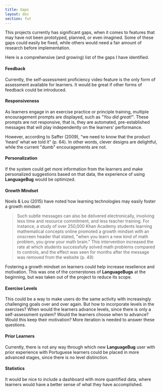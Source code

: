 ```yaml
---
title: Gaps
layout: doc
section: fut
---
```


This projects currently has significant gaps, when it comes to features that may have not been prototyped, planned, or even imagined. Some of these gaps could easily be fixed, while others would need a fair amount of research before implementation. 

Here is a comprehensive (and growing) list of the gaps I have identified.

#### Feedback

Currently, the self-assessment proficiency video feature is the only form of assessment available for learners. It would be great if other forms of feedback could be introduced.

#### Responsiveness

As learners engage in an exercise practice or principle training, multiple encouragement prompts are displayed, such as *"You did great!"*. These prompts are not responsive, that is, they are automated, pre-established messages that will play independently on the learners' performance.

However, according to Saffer (2009), “we need to know that the product ‘heard’ what we told it” (p. 64). In other words, clever designs are delightful, while the current "dumb" encouragements are not.


<!-- Talvez tirar essa parte-->

#### Personalization

If the system could get more information from the learners and make personalized suggestions based on that data, the experience of using **LanguageBug** would be optimized.

<!--Fim-->

#### Growth Mindset

Noels & Lou (2015) have noted how learning technologies may easily foster a growth mindset:

> Such subtle messages can also be delivered electronically, involving less time and resource commitment, and less teacher training. For instance, a study of over 250,000 Khan Academy students learning mathematical concepts online promoted a growth mindset with an onscreen header that stated, "when you learn a new kind of math problem, you grow your math brain." This intervention increased the rate at which students successfully solved math problems compared to controls, and the effect was seen for months after the message was removed from the website (p. 49)

Fostering a growth mindset on learners could help increase reselience and motivation. This was one of the cornerstones of **LanguageBugs** at the beginning, but was taken out of the project to reduce its scope.

#### Exercise Levels

This could be a way to make users do the same activity with increasingly challenging goals over and over again. But how to incorporate levels in the exercises? When would the learners advance levels, since there is only a self-assessment system? Would the learners choose when to advance? Would this keep their motivation? More iteration is needed to answer these questions.

#### Prior Learners

Currently, there is not any way through which new **LanguageBug** user with prior experience with Portuguese learners could be placed in more advanced stages, since there is no level distinction.

#### Statistics

It would be nice to include a dashboard with more quantified data, where learners would have a better sense of what they have accomplished.